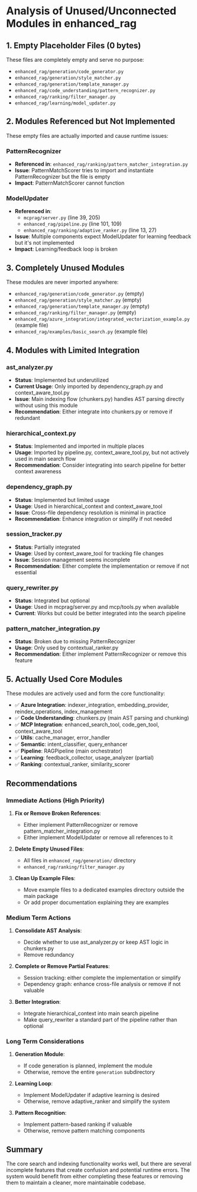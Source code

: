 # Analysis of Unused/Unconnected Modules in enhanced_rag

## 1. Empty Placeholder Files (0 bytes)

These files are completely empty and serve no purpose:

- `enhanced_rag/generation/code_generator.py`
- `enhanced_rag/generation/style_matcher.py`
- `enhanced_rag/generation/template_manager.py`
- `enhanced_rag/code_understanding/pattern_recognizer.py`
- `enhanced_rag/ranking/filter_manager.py`
- `enhanced_rag/learning/model_updater.py`

## 2. Modules Referenced but Not Implemented

These empty files are actually imported and cause runtime issues:

### PatternRecognizer
- **Referenced in**: `enhanced_rag/ranking/pattern_matcher_integration.py`
- **Issue**: PatternMatchScorer tries to import and instantiate PatternRecognizer but the file is empty
- **Impact**: PatternMatchScorer cannot function

### ModelUpdater
- **Referenced in**: 
  - `mcprag/server.py` (line 39, 205)
  - `enhanced_rag/pipeline.py` (line 101, 109)
  - `enhanced_rag/ranking/adaptive_ranker.py` (line 13, 27)
- **Issue**: Multiple components expect ModelUpdater for learning feedback but it's not implemented
- **Impact**: Learning/feedback loop is broken

## 3. Completely Unused Modules

These modules are never imported anywhere:

- `enhanced_rag/generation/code_generator.py` (empty)
- `enhanced_rag/generation/style_matcher.py` (empty)
- `enhanced_rag/generation/template_manager.py` (empty)
- `enhanced_rag/ranking/filter_manager.py` (empty)
- `enhanced_rag/azure_integration/integrated_vectorization_example.py` (example file)
- `enhanced_rag/examples/basic_search.py` (example file)

## 4. Modules with Limited Integration

### ast_analyzer.py
- **Status**: Implemented but underutilized
- **Current Usage**: Only imported by dependency_graph.py and context_aware_tool.py
- **Issue**: Main indexing flow (chunkers.py) handles AST parsing directly without using this module
- **Recommendation**: Either integrate into chunkers.py or remove if redundant

### hierarchical_context.py
- **Status**: Implemented and imported in multiple places
- **Usage**: Imported by pipeline.py, context_aware_tool.py, but not actively used in main search flow
- **Recommendation**: Consider integrating into search pipeline for better context awareness

### dependency_graph.py
- **Status**: Implemented but limited usage
- **Usage**: Used in hierarchical_context and context_aware_tool
- **Issue**: Cross-file dependency resolution is minimal in practice
- **Recommendation**: Enhance integration or simplify if not needed

### session_tracker.py
- **Status**: Partially integrated
- **Usage**: Used by context_aware_tool for tracking file changes
- **Issue**: Session management seems incomplete
- **Recommendation**: Either complete the implementation or remove if not essential

### query_rewriter.py
- **Status**: Integrated but optional
- **Usage**: Used in mcprag/server.py and mcp/tools.py when available
- **Current**: Works but could be better integrated into the search pipeline

### pattern_matcher_integration.py
- **Status**: Broken due to missing PatternRecognizer
- **Usage**: Only used by contextual_ranker.py
- **Recommendation**: Either implement PatternRecognizer or remove this feature

## 5. Actually Used Core Modules

These modules are actively used and form the core functionality:

- ✅ **Azure Integration**: indexer_integration, embedding_provider, reindex_operations, index_management
- ✅ **Code Understanding**: chunkers.py (main AST parsing and chunking)
- ✅ **MCP Integration**: enhanced_search_tool, code_gen_tool, context_aware_tool
- ✅ **Utils**: cache_manager, error_handler
- ✅ **Semantic**: intent_classifier, query_enhancer
- ✅ **Pipeline**: RAGPipeline (main orchestrator)
- ✅ **Learning**: feedback_collector, usage_analyzer (partial)
- ✅ **Ranking**: contextual_ranker, similarity_scorer

## Recommendations

### Immediate Actions (High Priority)

1. **Fix or Remove Broken References**:
   - Either implement PatternRecognizer or remove pattern_matcher_integration.py
   - Either implement ModelUpdater or remove all references to it

2. **Delete Empty Unused Files**:
   - All files in `enhanced_rag/generation/` directory
   - `enhanced_rag/ranking/filter_manager.py`

3. **Clean Up Example Files**:
   - Move example files to a dedicated examples directory outside the main package
   - Or add proper documentation explaining they are examples

### Medium Term Actions

1. **Consolidate AST Analysis**:
   - Decide whether to use ast_analyzer.py or keep AST logic in chunkers.py
   - Remove redundancy

2. **Complete or Remove Partial Features**:
   - Session tracking: either complete the implementation or simplify
   - Dependency graph: enhance cross-file analysis or remove if not valuable

3. **Better Integration**:
   - Integrate hierarchical_context into main search pipeline
   - Make query_rewriter a standard part of the pipeline rather than optional

### Long Term Considerations

1. **Generation Module**: 
   - If code generation is planned, implement the module
   - Otherwise, remove the entire `generation` subdirectory

2. **Learning Loop**:
   - Implement ModelUpdater if adaptive learning is desired
   - Otherwise, remove adaptive_ranker and simplify the system

3. **Pattern Recognition**:
   - Implement pattern-based ranking if valuable
   - Otherwise, remove pattern matching components

## Summary

The core search and indexing functionality works well, but there are several incomplete features that create confusion and potential runtime errors. The system would benefit from either completing these features or removing them to maintain a cleaner, more maintainable codebase.
